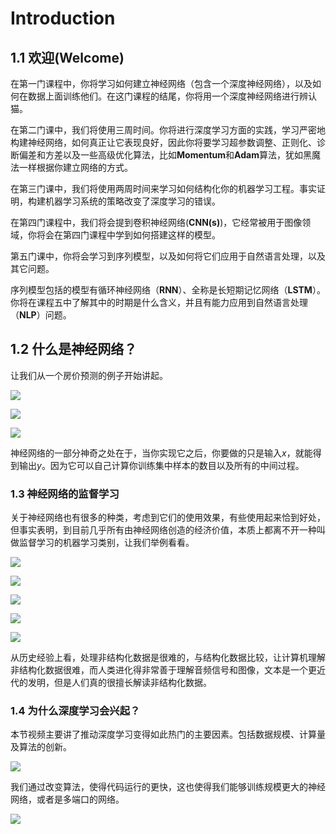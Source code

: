 # Introduction

## 1.1 欢迎(Welcome)

在第一门课程中，你将学习如何建立神经网络（包含一个深度神经网络），以及如何在数据上面训练他们。在这门课程的结尾，你将用一个深度神经网络进行辨认猫。

在第二门课中，我们将使用三周时间。你将进行深度学习方面的实践，学习严密地构建神经网络，如何真正让它表现良好，因此你将要学习超参数调整、正则化、诊断偏差和方差以及一些高级优化算法，比如**Momentum**和**Adam**算法，犹如黑魔法一样根据你建立网络的方式。

在第三门课中，我们将使用两周时间来学习如何结构化你的机器学习工程。事实证明，构建机器学习系统的策略改变了深度学习的错误。

在第四门课程中，我们将会提到卷积神经网络(**CNN(s)**)，它经常被用于图像领域，你将会在第四门课程中学到如何搭建这样的模型。

第五门课中，你将会学习到序列模型，以及如何将它们应用于自然语言处理，以及其它问题。

序列模型包括的模型有循环神经网络（**RNN**）、全称是长短期记忆网络（**LSTM**）。你将在课程五中了解其中的时期是什么含义，并且有能力应用到自然语言处理（**NLP**）问题。


## 1.2 什么是神经网络？


让我们从一个房价预测的例子开始讲起。

![](../images/3fe6da26014467243e3d499569be3675.png)

![](../images/d900d26b850d55abce36d4c8daf71327.png)

![](../images/7a0e0d40f4ba80a0466f0bd7aa9f8537.png)  

神经网络的一部分神奇之处在于，当你实现它之后，你要做的只是输入$x$，就能得到输出$y$。因为它可以自己计算你训练集中样本的数目以及所有的中间过程。  

### 1.3 神经网络的监督学习

关于神经网络也有很多的种类，考虑到它们的使用效果，有些使用起来恰到好处，但事实表明，到目前几乎所有由神经网络创造的经济价值，本质上都离不开一种叫做监督学习的机器学习类别，让我们举例看看。

![](../images/ec9f15da25c4072eeedc9ba7fa363f80.png)

![](../images/6cda3361ce142b4347593db842d95ef0.png)

![](../images/1bebe0ac41715ef8132f2d802968495c.png)

![](../images/4656617e30e7ad44490fe605b2e49e56.png)

![](../images/86a39d40cb13842cd6c06463cd9b4a83.png)

从历史经验上看，处理非结构化数据是很难的，与结构化数据比较，让计算机理解非结构化数据很难，而人类进化得非常善于理解音频信号和图像，文本是一个更近代的发明，但是人们真的很擅长解读非结构化数据。

### 1.4 为什么深度学习会兴起？

本节视频主要讲了推动深度学习变得如此热门的主要因素。包括数据规模、计算量及算法的创新。


![](../images/2b14edfcb21235115fca05879f8d9de2.png)

我们通过改变算法，使得代码运行的更快，这也使得我们能够训练规模更大的神经网络，或者是多端口的网络。

![](../images/e26d18a882cfc48837118572dca51c56.png)



